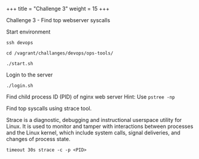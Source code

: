 +++
title = "Challenge 3"
weight = 15
+++

Challenge 3 - Find top webserver syscalls


Start environment

```
ssh devops
```

```
cd /vagrant/challanges/devops/ops-tools/
```


```
./start.sh
```

Login to the server

```
./login.sh
```


Find child process ID (PID) of nginx web server
Hint: Use `pstree -np`

Find top syscalls using strace tool.

Strace is a diagnostic, debugging and instructional userspace utility for Linux. It is used to monitor and tamper with interactions between processes and the Linux kernel, which include system calls, signal deliveries, and changes of process state.

```timeout 30s strace -c -p <PID>```
